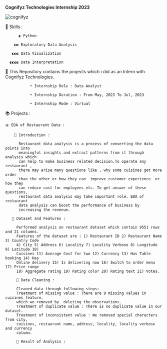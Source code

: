 <b> Cognifyz Technologies Internship 2023 </b> 

![cognifyz](https://github.com/ShyamashreeGhorai1/Cognifyz-Technologies-Data-Analyst-Internship-2023/assets/131132617/e5657d8f-1b7f-40e1-ba08-75cbdd09c429)

   🧿 Skills :

          ◐ Python 
          
        ◐◐ Exploratory Data Analysis
        
       ◐◐◐ Data Visualization
       
      ◐◐◐◐ Data Interpretation 
      
   🚀 This Repository contains the projects which i did as an Intern with Cognifyz Technologies.

               • Internship Role : Data Analyst
               
               • Internship Duration : From May, 2023 To Jul, 2023
               
               • Internship Mode : Virtual

📚 Projects :

    📊 EDA of Restaurant Data :

        🌱 Introduction :
       
          Restaurant data analysis is a process of converting the data points into 
          meaningful insights and extract patterns from it through analysis which 
          can help to make business related decision.To operate any restaurant ,
          there may arise many questions like , why some cuisines get more order 
          than the other or how they can  improve customer experience  or how they 
          can reduce cost for employees etc. To get answer of these questions, 
          restaurant data analysis may take important role. EDA of restaurant
          data analysis can boost the performance of business by 
          increasing the revenue.

       🌱 Dataset and Features : 
      
         Performed analysis on restaurant dataset which contain 9551 rows and 21 columns. 
         Features of the dataset are : 1) Restaurant ID 2) Restaurant Name 3) Country Code
         4) City 5) Address 6) Locality 7) Locality Verbose 8) Longitude 9) Latitude 10)
         Cuisines 11) Average Cost for two 12) Currency 13) Has Table booking 14) Has
         Online delivery 15) Is delivering now 16) Switch to order menu 17) Price range
         18) Aggregate rating 19) Rating color 20) Rating text 21) Votes.

         🌱 Data Cleaning :

         Cleaned data through following steps:
         Treatment of missing value : There are 9 missing values in cuisines feature,
         which we removed by  deleting the observations.
         Treatment of duplicate value : There is no duplicate value in our dataset.
         Treatment of inconsistent value : We removed special characters from city, 
         cuisines, restaurant name, address, locality, locality verbose and currency
         column.

         🌱 Result of Analysis :

         










